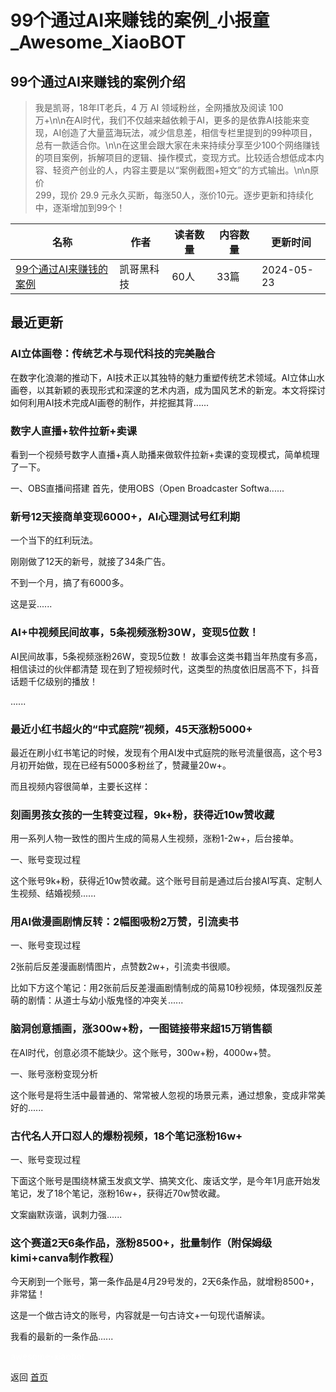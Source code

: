 # 99个通过AI来赚钱的案例_小报童_Awesome_XiaoBOT

## 99个通过AI来赚钱的案例介绍
> 我是凯哥，18年IT老兵，4 万 AI 领域粉丝，全网播放及阅读 100  
万+\n\n在AI时代，我们不仅越来越依赖于AI，更多的是依靠AI技能来变现，AI创造了大量蓝海玩法，减少信息差，相信专栏里提到的99种项目，总有一款适合你。\n\n在这里会跟大家在未来持续分享至少100个网络赚钱的项目案例，拆解项目的逻辑、操作模式，变现方式。比较适合想低成本内容、轻资产创业的人，内容主要是以“案例截图+短文”的方式输出。\n\n原价  
299，现价 29.9 元永久买断，每涨50人，涨价10元。逐步更新和持续化中，逐渐增加到99个！  
  


|名称|作者|读者数量|内容数量|更新时间|
|---|---|---|---|---|
|[99个通过AI来赚钱的案例](https://xiaobot.net/p/2506802?refer=0b133df9-27dc-423b-8101-639049001c13)|凯哥黑科技|60人|33篇|2024-05-23|

## 最近更新
### AI立体画卷：传统艺术与现代科技的完美融合

在数字化浪潮的推动下，AI技术正以其独特的魅力重塑传统艺术领域。AI立体山水画卷，以其新颖的表现形式和深邃的艺术内涵，成为国风艺术的新宠。本文将探讨如何利用AI技术完成AI画卷的制作，并挖掘其背......

### 数字人直播+软件拉新+卖课

看到一个视频号数字人直播+真人助播来做软件拉新+卖课的变现模式，简单梳理了一下。

一、OBS直播间搭建 首先，使用OBS（Open Broadcaster Softwa......

### 新号12天接商单变现6000+，AI心理测试号红利期

一个当下的红利玩法。

刚刚做了12天的新号，就接了34条广告。

不到一个月，搞了有6000多。

这是妥......

### AI+中视频民间故事，5条视频涨粉30W，变现5位数！

AI民间故事，5条视频涨粉26W，变现5位数！ 故事会这类书籍当年热度有多高，相信读过的伙伴都清楚
现在到了短视频时代，这类型的热度依旧居高不下，抖音话题千亿级别的播放！

......

### 最近小红书超火的“中式庭院”视频，45天涨粉5000+

最近在刷小红书笔记的时候，发现有个用AI发中式庭院的账号流量很高，这个号3月初开始做，现在已经有5000多粉丝了，赞藏量20w+。

而且视频内容很简单，主要长这样：

### 刻画男孩女孩的一生转变过程，9k+粉，获得近10w赞收藏

用一系列人物一致性的图片生成的简易人生视频，涨粉1-2w+，后台接单。

一、账号变现过程

这个账号9k+粉，获得近10w赞收藏。这个账号目前是通过后台接AI写真、定制人生视频、结婚视频......

### 用AI做漫画剧情反转：2幅图吸粉2万赞，引流卖书

一、账号变现过程

2张前后反差漫画剧情图片，点赞数2w+，引流卖书很顺。

比如下方这个笔记：用2张前后反差漫画剧情制成的简易10秒视频，体现强烈反差萌的剧情：从道士与幼小版鬼怪的冲突关......

### 脑洞创意插画，涨300w+粉，一图链接带来超15万销售额

在AI时代，创意必须不能缺少。这个账号，300w+粉，4000w+赞。

一、账号涨粉变现分析

这个账号是将生活中最普通的、常常被人忽视的场景元素，通过想象，变成非常美好的......

### 古代名人开口怼人的爆粉视频，18个笔记涨粉16w+

一、账号变现过程

下面这个账号是围绕林黛玉发疯文学、搞笑文化、废话文学，是今年1月底开始发笔记，发了18个笔记，涨粉16w+，获得近70w赞收藏。

文案幽默诙谐，讽刺力强......

### 这个赛道2天6条作品，涨粉8500+，批量制作（附保姆级kimi+canva制作教程）

今天刷到一个账号，第一条作品是4月29号发的，2天6条作品，就增粉8500+，非常猛！

这是一个做古诗文的账号，内容就是一句古诗文+一句现代语解读。

我看的最新的一条作品......


<a href="https://github.com/Reno9527/awesome-xiaobot" style="color: white; text-decoration: none;">awesome-xiaobot</a>

返回 [首页](../README.md)
